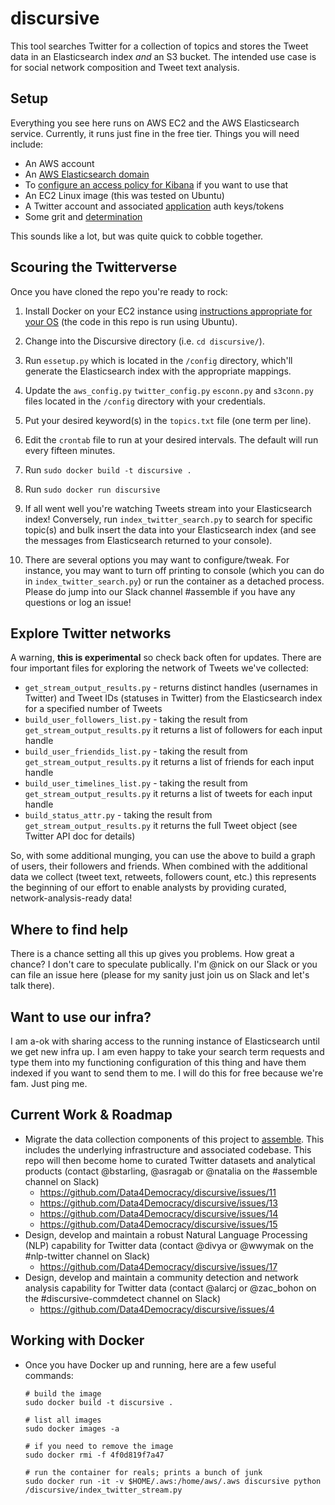 # discursive

This tool searches Twitter for a collection of topics and stores the Tweet data in an Elasticsearch index _and_ an S3 bucket. The intended use case is for social network composition and Tweet text analysis. 

## Setup

Everything you see here runs on AWS EC2 and the AWS Elasticsearch service. Currently, it runs just fine in the free tier. Things you will need include:

- An AWS account
- An [AWS Elasticsearch domain](http://docs.aws.amazon.com/elasticsearch-service/latest/developerguide/es-gsg.html)
- To [configure an access policy for Kibana](https://aws.amazon.com/blogs/security/how-to-control-access-to-your-amazon-elasticsearch-service-domain/) if you want to use that
- An EC2 Linux image (this was tested on Ubuntu)
- A Twitter account and associated [application](https://apps.twitter.com/) auth keys/tokens
- Some grit and [determination](http://www.memecenter.com/fun/333919/determination)

This sounds like a lot, but was quite quick to cobble together.

## Scouring the Twitterverse

Once you have cloned the repo you're ready to rock:

1. Install Docker on your EC2 instance using [instructions appropriate for your OS](https://docs.docker.com/engine/getstarted/step_one/#/docker-for-linux) (the code in this repo is run using Ubuntu).

2. Change into the Discursive directory (i.e. `cd discursive/`).

3. Run `essetup.py` which is located in the `/config` directory, which'll generate the Elasticsearch index with the appropriate mappings.

4. Update the `aws_config.py` `twitter_config.py` `esconn.py` and `s3conn.py` files located in the `/config` directory with your credentials.

5. Put your desired keyword(s) in the `topics.txt` file (one term per line).

6. Edit the `crontab` file to run at your desired intervals. The default will run every fifteen minutes. 

7. Run `sudo docker build -t discursive .`

8. Run `sudo docker run discursive`

9. If all went well you're watching Tweets stream into your Elasticsearch index! Conversely, run `index_twitter_search.py` to search for specific topic(s) and bulk insert the data into your Elasticsearch index (and see the messages from Elasticsearch returned to your console).

10. There are several options you may want to configure/tweak. For instance, you may want to turn off printing to console (which you can do in `index_twitter_search.py`) or run the container as a detached process. Please do jump into our Slack channel #assemble if you have any questions or log an issue!

## Explore Twitter networks

A warning, **this is experimental** so check back often for updates. There are four important files for exploring the network of Tweets we've collected:

* `get_stream_output_results.py` - returns distinct handles (usernames in Twitter) and Tweet IDs (statuses in Twitter) from the Elasticsearch index for a specified number of Tweets 
* `build_user_followers_list.py` - taking the result from `get_stream_output_results.py` it returns a list of followers for each input handle
* `build_user_friendids_list.py` - taking the result from `get_stream_output_results.py` it returns a list of friends for each input handle
* `build_user_timelines_list.py` - taking the result from `get_stream_output_results.py` it returns a list of tweets for each input handle
* `build_status_attr.py` - taking the result from `get_stream_output_results.py` it returns the full Tweet object (see Twitter API doc for details)

So, with some additional munging, you can use the above to build a graph of users, their followers and friends. When combined with the additional data we collect (tweet text, retweets, followers count, etc.) this represents the beginning of our effort to enable analysts by providing curated, network-analysis-ready data! 

## Where to find help

There is a chance setting all this up gives you problems. How great a chance? I don't care to speculate publically. I'm @nick on our Slack or you can file an issue here (please for my sanity just join us on Slack and let's talk there).

## Want to use our infra?

I am a-ok with sharing access to the running instance of Elasticsearch until we get new infra up. I am even happy to take your search term requests and type them into my functioning configuration of this thing and have them indexed if you want to send them to me. I will do this for free because we're fam. Just ping me. 

## Current Work & Roadmap

- Migrate the data collection components of this project to [assemble](https://github.com/Data4Democracy/assemble). This includes the underlying
infrastructure and associated codebase. This repo will then become home to curated Twitter datasets and analytical products (contact @bstarling, @asragab or @natalia on the #assemble channel on Slack)
    - https://github.com/Data4Democracy/discursive/issues/11
    - https://github.com/Data4Democracy/discursive/issues/13
    - https://github.com/Data4Democracy/discursive/issues/14
    - https://github.com/Data4Democracy/discursive/issues/15
- Design, develop and maintain a robust Natural Language Processing (NLP) capability for Twitter data (contact @divya or @wwymak on the #nlp-twitter channel on Slack)
    - https://github.com/Data4Democracy/discursive/issues/17
- Design, develop and maintain a community detection and network analysis capability for Twitter data (contact @alarcj or @zac_bohon on the #discursive-commdetect channel on Slack)
    - https://github.com/Data4Democracy/discursive/issues/4

## Working with Docker

- Once you have Docker up and running, here are a few useful commands:
    ```
    # build the image
    sudo docker build -t discursive .

    # list all images
    sudo docker images -a

    # if you need to remove the image
    sudo docker rmi -f 4f0d819f7a47

    # run the container for reals; prints a bunch of junk
    sudo docker run -it -v $HOME/.aws:/home/aws/.aws discursive python /discursive/index_twitter_stream.py
    ```
